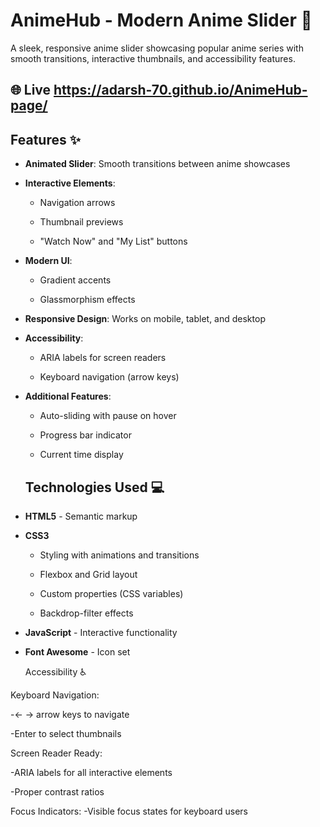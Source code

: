 # AnimeHub - Modern Anime Slider 🎌

A sleek, responsive anime slider showcasing popular anime series with smooth transitions, interactive thumbnails, and accessibility features.

## 🌐 Live https://adarsh-70.github.io/AnimeHub-page/

## Features ✨

- **Animated Slider**: Smooth transitions between anime showcases

- **Interactive Elements**:

  - Navigation arrows

  - Thumbnail previews

  - "Watch Now" and "My List" buttons

- **Modern UI**:

  - Gradient accents

  - Glassmorphism effects

- **Responsive Design**: Works on mobile, tablet, and desktop

- **Accessibility**:

  - ARIA labels for screen readers

  - Keyboard navigation (arrow keys)

- **Additional Features**:

  - Auto-sliding with pause on hover

  - Progress bar indicator

  - Current time display
 
  ## Technologies Used 💻

- **HTML5** - Semantic markup

- **CSS3**

   - Styling with animations and transitions

   - Flexbox and Grid layout

   - Custom properties (CSS variables)
   
   - Backdrop-filter effects

- **JavaScript** - Interactive functionality

- **Font Awesome** - Icon set

  Accessibility ♿

Keyboard Navigation:

  -← → arrow keys to navigate

  -Enter to select thumbnails

Screen Reader Ready:

  -ARIA labels for all interactive elements

  -Proper contrast ratios

Focus Indicators: -Visible focus states for keyboard users
